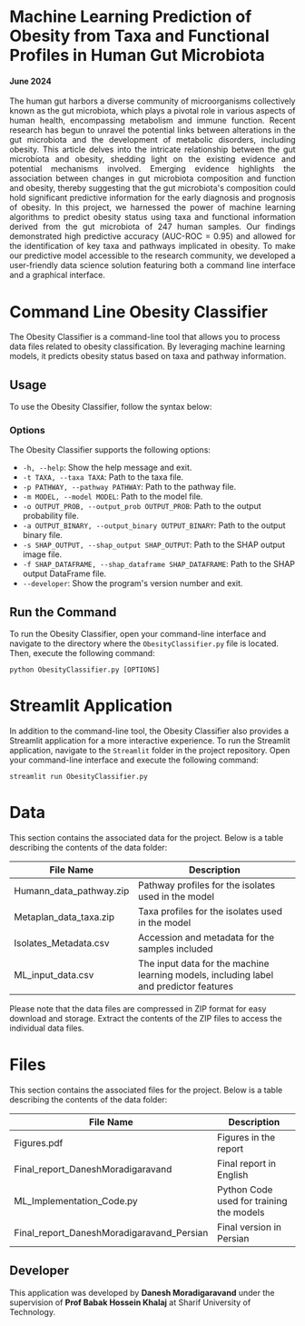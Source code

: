 # Machine Learning Prediction of Obesity from Taxa and Functional Profiles in Human Gut Microbiota
#### June 2024

<div style="text-align: justify;">
The human gut harbors a diverse community of microorganisms collectively known as the gut microbiota, which plays a pivotal role in various aspects of human health, encompassing metabolism and immune function. Recent research has begun to unravel the potential links between alterations in the gut microbiota and the development of metabolic disorders, including obesity. This article delves into the intricate relationship between the gut microbiota and obesity, shedding light on the existing evidence and potential mechanisms involved. Emerging evidence highlights the association between changes in gut microbiota composition and function and obesity, thereby suggesting that the gut microbiota's composition could hold significant predictive information for the early diagnosis and prognosis of obesity. In this project, we harnessed the power of machine learning algorithms to predict obesity status using taxa and functional information derived from the gut microbiota of 247 human samples. Our findings demonstrated high predictive accuracy (AUC-ROC = 0.95) and allowed for the identification of key taxa and pathways implicated in obesity. To make our predictive model accessible to the research community, we developed a user-friendly data science solution featuring both a command line interface and a graphical interface.
</div>

# Command Line Obesity Classifier

The Obesity Classifier is a command-line tool that allows you to process data files related to obesity classification. By leveraging machine learning models, it predicts obesity status based on taxa and pathway information.

## Usage

To use the Obesity Classifier, follow the syntax below:

### Options

The Obesity Classifier supports the following options:

- `-h, --help`: Show the help message and exit.
- `-t TAXA, --taxa TAXA`: Path to the taxa file.
- `-p PATHWAY, --pathway PATHWAY`: Path to the pathway file.
- `-m MODEL, --model MODEL`: Path to the model file.
- `-o OUTPUT_PROB, --output_prob OUTPUT_PROB`: Path to the output probability file.
- `-a OUTPUT_BINARY, --output_binary OUTPUT_BINARY`: Path to the output binary file.
- `-s SHAP_OUTPUT, --shap_output SHAP_OUTPUT`: Path to the SHAP output image file.
- `-f SHAP_DATAFRAME, --shap_dataframe SHAP_DATAFRAME`: Path to the SHAP output DataFrame file.
- `--developer`: Show the program's version number and exit.

## Run the Command

To run the Obesity Classifier, open your command-line interface and navigate to the directory where the `ObesityClassifier.py` file is located. Then, execute the following command:

```shell
python ObesityClassifier.py [OPTIONS]
```

# Streamlit Application

In addition to the command-line tool, the Obesity Classifier also provides a Streamlit application for a more interactive experience. To run the Streamlit application, navigate to the `Streamlit` folder in the project repository. Open your command-line interface and execute the following command:

```shell
streamlit run ObesityClassifier.py
```

# Data

This section contains the associated data for the project. Below is a table describing the contents of the data folder:

| File Name                  | Description                                                                  |
|----------------------------|------------------------------------------------------------------------------|
| Humann_data_pathway.zip    | Pathway profiles for the isolates used in the model                           |
| Metaplan_data_taxa.zip     | Taxa profiles for the isolates used in the model                              |
| Isolates_Metadata.csv      | Accession and metadata for the samples included                               |
| ML_input_data.csv          | The input data for the machine learning models, including label and predictor features |

Please note that the data files are compressed in ZIP format for easy download and storage. Extract the contents of the ZIP files to access the individual data files.

# Files

This section contains the associated files for the project. Below is a table describing the contents of the data folder:

| File Name                  | Description                                                                  |
|----------------------------|------------------------------------------------------------------------------|
| Figures.pdf                | Figures in the report                                                         |
| Final_report_DaneshMoradigaravand     | Final report in English                               |
| ML_Implementation_Code.py      | Python Code used for training the models                               |
| Final_report_DaneshMoradigaravand_Persian          | Final version in Persian |


## Developer

This application was developed by **Danesh Moradigaravand** under the supervision of **Prof Babak Hossein Khalaj** at Sharif University of Technology.


